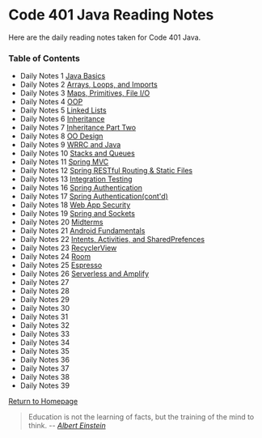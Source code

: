 # **Code 401 Java Reading Notes**
Here are the daily reading notes taken for Code 401 Java.  
  
### <addr> Table of Contents
* Daily Notes 1 [Java Basics](401/class1.md)
* Daily Notes 2 [Arrays, Loops, and Imports](401/class2.md)
* Daily Notes 3 [Maps, Primitives, File I/O](401/class3.md)
* Daily Notes 4 [OOP](401/class4.md)
* Daily Notes 5 [Linked Lists](401/class5.md)
* Daily Notes 6 [Inheritance](401/class6.md)
* Daily Notes 7 [Inheritance Part Two](401/class7.md)
* Daily Notes 8 [OO Design](401/class8.md)
* Daily Notes 9 [WRRC and Java](401/class9.md)
* Daily Notes 10 [Stacks and Queues](401/class10.md)
* Daily Notes 11 [Spring MVC](401/class11.md)
* Daily Notes 12 [Spring RESTful Routing & Static Files](401/class12.md)
* Daily Notes 13 [Integration Testing](401/class13.md)
* Daily Notes 16 [Spring Authentication](401/class16.md)
* Daily Notes 17 [Spring Authentication(cont'd)](401/class17.md)
* Daily Notes 18 [Web App Security](401/class18.md)
* Daily Notes 19 [Spring and Sockets](401/class19.md)
* Daily Notes 20 [Midterms](401/class20.md)
* Daily Notes 21 [Android Fundamentals](401/class21.md)
* Daily Notes 22 [Intents, Activities, and SharedPrefences](401/class22.md)
* Daily Notes 23 [RecyclerView](401/class23.md)
* Daily Notes 24 [Room](401/class24.md)
* Daily Notes 25 [Espresso](401/class25.md)
* Daily Notes 26 [Serverless and Amplify](401/class26.md)
* Daily Notes 27 [](401/class27.md)
* Daily Notes 28 [](401/class28.md)
* Daily Notes 29 [](401/class29.md)
* Daily Notes 30 [](401/class30.md)
* Daily Notes 31 [](401/class31.md)
* Daily Notes 32 [](401/class32.md)
* Daily Notes 33 [](401/class33.md)
* Daily Notes 34 [](401/class34.md)
* Daily Notes 35 [](401/class35.md)
* Daily Notes 36 [](401/class36.md)
* Daily Notes 37 [](401/class37.md)
* Daily Notes 38 [](401/class38.md)
* Daily Notes 39 [](401/class39.md)
 
[Return to Homepage](https://claudiobailon.github.io/reading-notes/) 

>Education is not the learning of facts,
>but the training of the mind to think.
> -- <cite>[Albert Einstein][1]</cite>

[1]:https://www.goodreads.com/quotes/6137386-education-is-not-the-learning-of-facts-but-the-training
